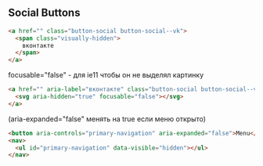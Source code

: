 ## Social Buttons
~~~html
<a href="" class="button-social button-social--vk">
  <span class="visually-hidden">
    вконтакте
  </span>
</a>
~~~

focusable="false" - для ie11 чтобы он не выделял картинку
~~~html
<a href="" aria-label="вконтакте" class="button-social button-social--vk">
  <svg aria-hidden="true" focusable="false"></svg>
</a>
~~~

(aria-expanded="false" менять на true если меню открыто)
~~~html
<button aria-controls="primary-navigation" aria-expanded="false">Menu</button>
<nav>
  <ul id="primary-navigation" data-visible="hidden"></ul>
</nav>
~~~
